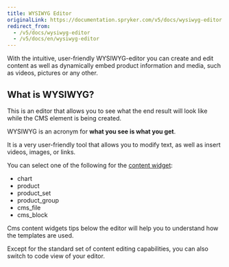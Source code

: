 ```yaml
---
title: WYSIWYG Editor
originalLink: https://documentation.spryker.com/v5/docs/wysiwyg-editor
redirect_from:
  - /v5/docs/wysiwyg-editor
  - /v5/docs/en/wysiwyg-editor
---
```


With the intuitive, user-friendly WYSIWYG-editor you can create and edit content as well as dynamically embed product information and media, such as videos, pictures or any other.

<!-- ../../resources/images/cms/wysiwyg_gif.gif -->

## What is WYSIWYG?
This is an editor that allows you to see what the end result will look like while the CMS element is being created.

WYSIWYG is an acronym for **what you see is what you get**.

It is a very user-friendly tool that allows you to modify text, as well as insert videos, images, or links.

You can select one of the following for the [content widget](https://documentation.spryker.com/docs/en/cms-widget-overview-201903):

* chart
* product
* product_set
* product_group
* cms_file
* cms_block

Cms content widgets tips below the editor will help you to understand how the templates are used.

Except for the standard set of content editing capabilities, you can also switch to code view of your editor.
